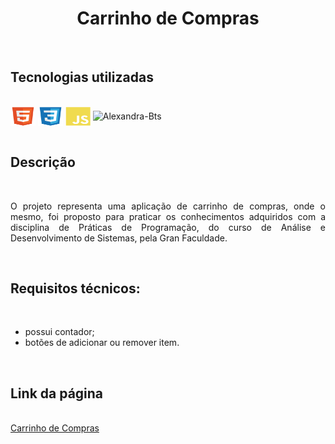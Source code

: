 <h1 align="center" font-family="pattaya">Carrinho de Compras</h1><br>

<h2 font-family="pattaya">Tecnologias utilizadas</h2>
<div style="display: inline_block"><br>
<img align="center" alt="Alexandra-HTML" height="30" width="40" src="https://raw.githubusercontent.com/devicons/devicon/master/icons/html5/html5-original.svg">
<img align="center" alt="Alexandra-CSS" height="30" width="40" src="https://raw.githubusercontent.com/devicons/devicon/master/icons/css3/css3-original.svg">
<img align="center" alt="Alexandra-Js" height="30" width="40" src="https://raw.githubusercontent.com/devicons/devicon/master/icons/javascript/javascript-plain.svg">
<img align="center" alt="Alexandra-Bts" height="30" width="40" src="https://cdn.jsdelivr.net/gh/devicons/devicon/icons/bootstrap/bootstrap-original-wordmark.svg">
</div><br>

<h2 font-family="pattaya">Descrição</h2><br>
<p font-family="robotto" font-size="16px" line-height="34px" align="justify">
O projeto representa uma aplicação de carrinho de compras, onde o mesmo, foi proposto para praticar os conhecimentos adquiridos com a disciplina de Práticas de Programação, do curso de Análise e Desenvolvimento de Sistemas, pela Gran Faculdade.
</p><br>

<h2 font-family="pattaya">Requisitos técnicos:</h2><br>


- possui contador;
- botões de adicionar ou remover item.

<br><h2 font-family="pattaya">Link da página</h2><br>
<a href="" font-family="robotto" font-size="16px">Carrinho de Compras</a>
